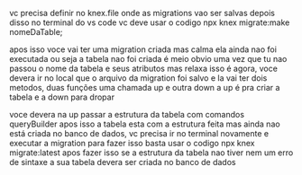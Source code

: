 vc precisa definir no knex.file onde as migrations vao ser salvas depois disso no terminal do vs code vc deve usar o codigo npx knex migrate:make nomeDaTable;

apos isso voce vai ter uma migration criada mas calma ela ainda nao foi executada ou seja a tabela nao foi criada é meio obvio uma vez que tu nao passou o nome da tabela e seus atributos mas relaxa isso é agora, voce devera ir no local que o arquivo da migration foi salvo e la vai ter dois metodos, duas funções uma chamada up e outra down a up é pra criar a tabela e a down para dropar

voce devera na up passar a estrutura da tabela com comandos queryBuilder apos isso a tabela esta com a estrutura feita mas ainda nao está criada no banco de dados, vc precisa ir no terminal novamente e executar a migration para fazer isso basta usar o codigo npx knex migrate:latest apos fazer isso se a estrutura da tabela nao tiver nem um erro de sintaxe a sua tabela devera ser criada no banco de dados